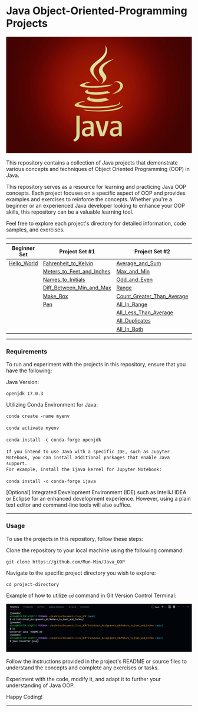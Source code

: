 # Java Object-Oriented-Programming Projects 

<p align="center">
  <img src="./Images/Java.jpg" alt="Java Programming">
</p>

This repository contains a collection of Java projects that demonstrate various concepts and techniques of Object Oriented Programming (OOP) in Java.

This repository serves as a resource for learning and practicing Java OOP concepts. Each project focuses on a specific aspect of OOP and provides examples and exercises to reinforce the concepts. Whether you're a beginner or an experienced Java developer looking to enhance your OOP skills, this repository can be a valuable learning tool.

Feel free to explore each project's directory for detailed information, code samples, and exercises.

---

<div align="center">

| Beginner Set | Project Set #1 | Project Set #2 | Project Set #3 | Project Set #4 | Project Set #5 |
| ------------ | -------------- | -------------- | -------------- | -------------- | -------------- |
| [Hello_World](/Hello_World) | [Fahrenheit_to_Kelvin](./Projects_01/Fahrenheit_to_Kelvin) | [Average_and_Sum](./Projects_02/Average_and_Sum) | [Bank_Account](./Projects_03/Bank_Account) | [My_Array_List](./Projects_04/MyArrayList) | [My_Stack](./Projects_05/MyStack) |
|               | [Meters_to_Feet_and_Inches](./Projects_01/Meters_to_Feet_and_Inches) | [Max_and_Min](./Projects_02/Max_and_Min) | [Savings_Account](./Projects_03/Savings_Account) | [My_Linked_List](./Projects_04/MyLinkedList) | [My_Queue](./Projects_05/MyQueue) |
|               | [Names_to_Initials](./Projects_01/Name_to_Initials) | [Odd_and_Even](./Projects_02/Odd_and_Even) |  [Checking_Account](./Projects_03/Checking_Account) | | [My_BS_Tree](./Projects_05/MyBSTree) |
|               | [Diff_Between_Min_and_Max](./Projects_01/Diff_Between_Min_and_Max) | [Range](./Projects_02/Range) | [CreditCard_Account](./Projects_03/CreditCard_Account) |  | [My_Quick_Sort](./Projects_05/MyQuickSort) |
|               | [Make_Box](./Projects_01/Make_Box) | [Count_Greater_Than_Average](./Projects_02/Count_Greater_Than_Average) |  |  |  |
|               | [Pen](./Projects_01/Pen) | [All_In_Range](./Projects_02/All_In_Range) |  |  |  |
|               | | [All_Less_Than_Average](./Projects_02/All_Less_Than_Average) |  |  |  |
|               | | [All_Duplicates](./Projects_02/All_Duplicates) |  |  |  |
|               | | [All_In_Both](./Projects_02/All_In_Both) |  |  |  |


</div>


---

### Requirements

To run and experiment with the projects in this repository, ensure that you have the following:

Java Version: 

    openjdk 17.0.3

Utilizing Conda Environment for Java: 

    conda create -name myenv 

    conda activate myenv 

    conda install -c conda-forge openjdk

    If you intend to use Java with a specific IDE, such as Jupyter Notebook, you can install additional packages that enable Java support. 
    For example, install the ijava kernel for Jupyter Notebook:

    conda install -c conda-forge ijava

[Optional] Integrated Development Environment (IDE) such as IntelliJ IDEA or Eclipse for an enhanced development experience. However, using a plain text editor and command-line tools will also suffice.

---

### Usage

To use the projects in this repository, follow these steps:

Clone the repository to your local machine using the following command:


    git clone https://github.com/Mun-Min/Java_OOP

Navigate to the specific project directory you wish to explore:

    cd project-directory

Example of how to utilize `cd` command in Git Version Control Terminal:  
<p align="center">
  <img src="./Images/git_cd_usage.png" alt="Git CD Usage">
</p>


Follow the instructions provided in the project's README or source files to understand the concepts and complete any exercises or tasks.

Experiment with the code, modify it, and adapt it to further your understanding of Java OOP.

Happy Coding!

---